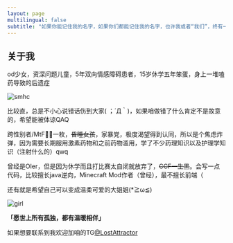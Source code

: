 ```yaml
---
layout: page
multilingual: false
subtitle: "如果你能记住我的名字，如果你们都能记住我的名字，也许我或者“我们”，终有一天能自由地生存着。"
---
```


## 关于我
od少女，资深问题儿童，5年双向情感障碍患者，15岁休学五年笨蛋，身上一堆嗑药导致的后遗症

![smhc](https://s2.loli.net/2022/07/24/wuWqTaH1Dg6vmGI.jpg)

比较直，总是不小心说错话伤到大家( ；´Д｀)，如果咱做错了什么肯定不是故意的，希望能被体谅QAQ

跨性别者/MtF🏳️‍⚧️一枚，~~昏睡女孩~~，家暴党，极度渴望得到认同，所以是个焦虑炸弹，因为需要长期服用激素药物和之前药物滥用，学了不少药理知识以及护理学知识（注射什么的）qwq

曾经是OIer，但是因为休学而且打比赛太自闭就放弃了，~~CCF一生黑~~。会写一点代码，比较擅长java逆向，Minecraft Mod作者（曾经），最不擅长前端（

还有就是希望自己可以变成温柔可爱的大姐姐(*≧ω≦)

![girl](https://s2.loli.net/2022/07/24/pLy42kEA7JbNDxO.gif)
<!-- ![IMG_0114](https://s2.loli.net/2022/07/24/pLy42kEA7JbNDxO.gif) -->

**「愿世上所有孤独，都有温暖相伴」**

如果想要联系到我欢迎加咱的TG[@LostAttractor](https://t.me/lostattractor)

<!-- 「我们会在没有黑暗的地方相见。」 -->

<!-- 该博客将与我的博客主站[lostattractor.net](https://lostattractor.net)同步更新，当作一个静态页面的备份ww -->
